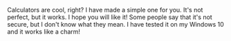 Calculators are cool, right? I have made a simple one for you. It's not perfect, but it works. I hope you will like it! Some people say that it's not secure, but I don't know what they mean. I have tested it on my Windows 10 and it works like a charm!
